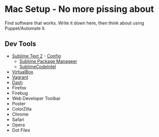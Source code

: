 # Mac Setup - No more pissing about

Find software that works. Write it down here, then think about using Puppet/Automate it.

## Dev Tools

- [Sublime Text 2](http://www.sublimetext.com/2) - [Config](http://www.sublimetext.com/docs/2/osx_command_line.html)
    - [Sublime Package Manageer](http://wbond.net/sublime_packages/package_control/installation)
    - [SublimeCodeIntel](https://github.com/Kronuz/SublimeCodeIntel)
- [VirtualBox](https://www.virtualbox.org/wiki/Downloads)
- [Vagrant](http://downloads.vagrantup.com/)
- [Dash](https://itunes.apple.com/gb/app/dash-docs-snippets/id458034879?mt=12)
- Firefox
 - Firebug
 - Web Developer Toolbar
 - Poster
 - ColorZilla
- Chrome
- Safari
- Opera
- Dot Files